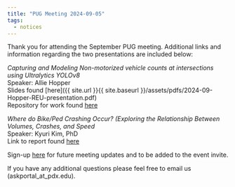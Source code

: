```yaml
---
title: "PUG Meeting 2024-09-05"
tags:
  - notices
---
```


Thank you for attending the September PUG meeting. Additional links and information regarding the two presentations are included below:  

_Capturing and Modeling Non-motorized vehicle counts at intersections using Ultralytics YOLOv8_  
Speaker: Allie Hopper    
Slides found [here]({{ site.url }}{{ site.baseurl }}/assets/pdfs/2024-09-Hopper-REU-presentation.pdf)  
Repository for work found [here](https://github.com/a-hopps/2024-PSU-REU)

_Where do Bike/Ped Crashing Occur? (Exploring the Relationship Between Volumes, Crashes, and Speed_  
Speaker: Kyuri Kim, PhD  
Link to report found [here](https://adus.github.io/portal-documentation/assets/attachments/bikeped_portalusergroup_presentation.html#1_Introduction)  
  
Sign-up [here](https://share.hsforms.com/1RAfypg6SRDOl3DWUaYgvNw4bv60) for future meeting updates and to be added to the event invite.  

If you have any additional questions please feel free to email us (askportal_at_pdx.edu).
